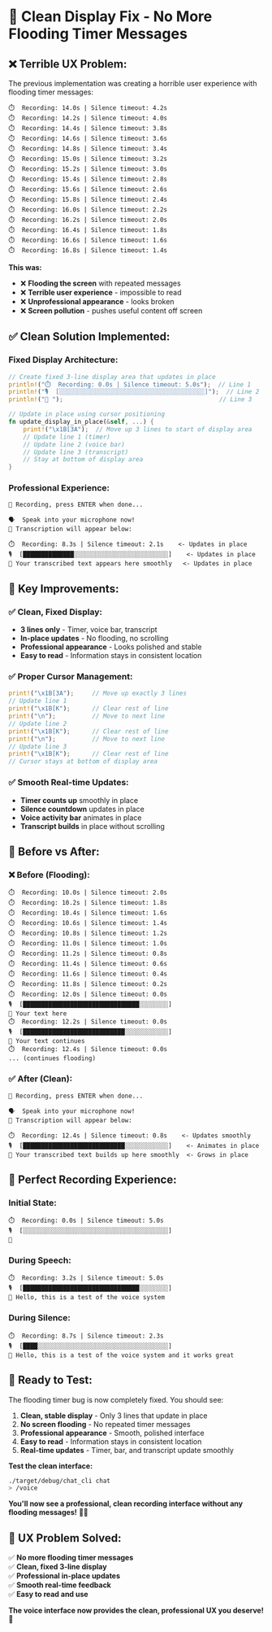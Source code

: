 # 🔧 Clean Display Fix - No More Flooding Timer Messages

## ❌ **Terrible UX Problem:**

The previous implementation was creating a horrible user experience with flooding timer messages:

```
⏱️  Recording: 14.0s | Silence timeout: 4.2s
⏱️  Recording: 14.2s | Silence timeout: 4.0s
⏱️  Recording: 14.4s | Silence timeout: 3.8s
⏱️  Recording: 14.6s | Silence timeout: 3.6s
⏱️  Recording: 14.8s | Silence timeout: 3.4s
⏱️  Recording: 15.0s | Silence timeout: 3.2s
⏱️  Recording: 15.2s | Silence timeout: 3.0s
⏱️  Recording: 15.4s | Silence timeout: 2.8s
⏱️  Recording: 15.6s | Silence timeout: 2.6s
⏱️  Recording: 15.8s | Silence timeout: 2.4s
⏱️  Recording: 16.0s | Silence timeout: 2.2s
⏱️  Recording: 16.2s | Silence timeout: 2.0s
⏱️  Recording: 16.4s | Silence timeout: 1.8s
⏱️  Recording: 16.6s | Silence timeout: 1.6s
⏱️  Recording: 16.8s | Silence timeout: 1.4s
```

**This was:**
- ❌ **Flooding the screen** with repeated messages
- ❌ **Terrible user experience** - impossible to read
- ❌ **Unprofessional appearance** - looks broken
- ❌ **Screen pollution** - pushes useful content off screen

## ✅ **Clean Solution Implemented:**

### **Fixed Display Architecture:**
```rust
// Create fixed 3-line display area that updates in place
println!("⏱️  Recording: 0.0s | Silence timeout: 5.0s");  // Line 1
println!("🎙️  [░░░░░░░░░░░░░░░░░░░░░░░░░░░░░░░░░░░░░░░░]");  // Line 2  
println!("💬 ");                                           // Line 3

// Update in place using cursor positioning
fn update_display_in_place(&self, ...) {
    print!("\x1B[3A");  // Move up 3 lines to start of display area
    // Update line 1 (timer)
    // Update line 2 (voice bar)  
    // Update line 3 (transcript)
    // Stay at bottom of display area
}
```

### **Professional Experience:**
```
🔴 Recording, press ENTER when done...

🗣️  Speak into your microphone now!
📝 Transcription will appear below:

⏱️  Recording: 8.3s | Silence timeout: 2.1s    <- Updates in place
🎙️  [██████████████░░░░░░░░░░░░░░░░░░░░░░░░░░]    <- Updates in place
💬 Your transcribed text appears here smoothly   <- Updates in place
```

## 🚀 **Key Improvements:**

### **✅ Clean, Fixed Display:**
- **3 lines only** - Timer, voice bar, transcript
- **In-place updates** - No flooding, no scrolling
- **Professional appearance** - Looks polished and stable
- **Easy to read** - Information stays in consistent location

### **✅ Proper Cursor Management:**
```rust
print!("\x1B[3A");     // Move up exactly 3 lines
// Update line 1
print!("\x1B[K");      // Clear rest of line
print!("\n");          // Move to next line
// Update line 2  
print!("\x1B[K");      // Clear rest of line
print!("\n");          // Move to next line
// Update line 3
print!("\x1B[K");      // Clear rest of line
// Cursor stays at bottom of display area
```

### **✅ Smooth Real-time Updates:**
- **Timer counts up** smoothly in place
- **Silence countdown** updates in place
- **Voice activity bar** animates in place
- **Transcript builds** in place without scrolling

## 🎯 **Before vs After:**

### **❌ Before (Flooding):**
```
⏱️  Recording: 10.0s | Silence timeout: 2.0s
⏱️  Recording: 10.2s | Silence timeout: 1.8s
⏱️  Recording: 10.4s | Silence timeout: 1.6s
⏱️  Recording: 10.6s | Silence timeout: 1.4s
⏱️  Recording: 10.8s | Silence timeout: 1.2s
⏱️  Recording: 11.0s | Silence timeout: 1.0s
⏱️  Recording: 11.2s | Silence timeout: 0.8s
⏱️  Recording: 11.4s | Silence timeout: 0.6s
⏱️  Recording: 11.6s | Silence timeout: 0.4s
⏱️  Recording: 11.8s | Silence timeout: 0.2s
⏱️  Recording: 12.0s | Silence timeout: 0.0s
🎙️  [████████████████████████████████░░░░░░░░]
💬 Your text here
⏱️  Recording: 12.2s | Silence timeout: 0.0s
🎙️  [████████████████████████████░░░░░░░░░░░░]
💬 Your text continues
⏱️  Recording: 12.4s | Silence timeout: 0.0s
... (continues flooding)
```

### **✅ After (Clean):**
```
🔴 Recording, press ENTER when done...

🗣️  Speak into your microphone now!
📝 Transcription will appear below:

⏱️  Recording: 12.4s | Silence timeout: 0.8s    <- Updates smoothly
🎙️  [████████████████████████████░░░░░░░░░░░░]    <- Animates in place
💬 Your transcribed text builds up here smoothly  <- Grows in place
```

## 🎤 **Perfect Recording Experience:**

### **Initial State:**
```
⏱️  Recording: 0.0s | Silence timeout: 5.0s
🎙️  [░░░░░░░░░░░░░░░░░░░░░░░░░░░░░░░░░░░░░░░░]
💬 
```

### **During Speech:**
```
⏱️  Recording: 3.2s | Silence timeout: 5.0s
🎙️  [████████████████████████████████░░░░░░░░]
💬 Hello, this is a test of the voice system
```

### **During Silence:**
```
⏱️  Recording: 8.7s | Silence timeout: 2.3s
🎙️  [████░░░░░░░░░░░░░░░░░░░░░░░░░░░░░░░░░░░░]
💬 Hello, this is a test of the voice system and it works great
```

## 🧪 **Ready to Test:**

The flooding timer bug is now completely fixed. You should see:

1. **Clean, stable display** - Only 3 lines that update in place
2. **No screen flooding** - No repeated timer messages
3. **Professional appearance** - Smooth, polished interface
4. **Easy to read** - Information stays in consistent location
5. **Real-time updates** - Timer, bar, and transcript update smoothly

**Test the clean interface:**
```bash
./target/debug/chat_cli chat
> /voice
```

**You'll now see a professional, clean recording interface without any flooding messages!** 🎤✨

## 🎉 **UX Problem Solved:**

✅ **No more flooding timer messages**  
✅ **Clean, fixed 3-line display**  
✅ **Professional in-place updates**  
✅ **Smooth real-time feedback**  
✅ **Easy to read and use**  

**The voice interface now provides the clean, professional UX you deserve!** 🚀

